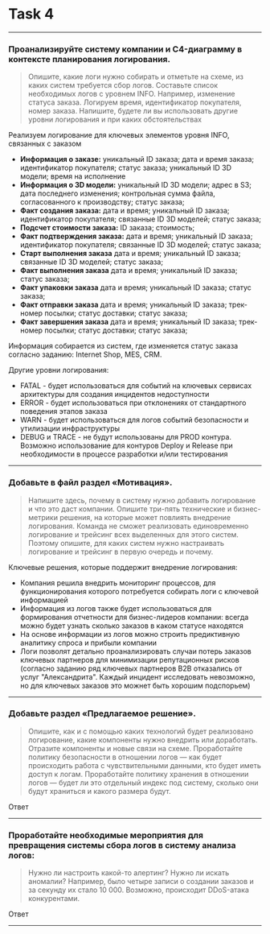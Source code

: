 # Task 4
---
### Проанализируйте систему компании и C4-диаграмму в контексте планирования логирования.

> Опишите, какие логи нужно собирать и отметьте на схеме, из каких систем требуется сбор логов. Составьте список необходимых логов с уровнем INFO.
Например, изменение статуса заказа. Логируем время, идентификатор покупателя, номер заказа.
Напишите, будете ли вы использовать другие уровни логирования и при каких обстоятельствах

Реализуем логирование для ключевых элементов уровня INFO, связанных с заказом
- **Информация о заказе:** уникальный ID заказа; дата и время заказа; идентификатор покупателя; статус заказа; уникальный ID 3D модели; время на исполнение
- **Информация о 3D модели:** уникальный ID 3D модели; адрес в S3; дата последнего изменения; контрольная сумма файла, согласованного к производству; статус заказа;
- **Факт создания заказа:** дата и время; уникальный ID заказа; идентификатор покупателя; связанные ID 3D моделей; статус заказа;
- **Подсчет стоимости заказа:** ID заказа; стоимость;
- **Факт подтверждения заказа:** дата и время; уникальный ID заказа; идентификатор покупателя; связанные ID 3D моделей; статус заказа;
- **Старт выполнения заказа** дата и время; уникальный ID заказа; связанные ID 3D моделей; статус заказа;
- **Факт выполнения заказа** дата и время; уникальный ID заказа; статус заказа;
- **Факт упаковки заказа** дата и время; уникальный ID заказа; статус заказа;
- **Факт отправки заказа** дата и время; уникальный ID заказа; трек-номер посылки; статус доставки; статус заказа;
- **Факт завершения заказа** дата и время; уникальный ID заказа; трек-номер посылки; статус доставки; статус заказа;

Информация собирается из систем, где изменяется статус заказа согласно заданию: Internet Shop, MES, CRM.

Другие уровни логирования:
- FATAL - будет использоваться для событий на ключевых сервисах архитектуры для создания инцидентов недоступности
- ERROR - будет использоваться при отклонениях от стандартного поведения этапов заказа
- WARN - будет использоваться для логов событий безопасности и утилизации инфраструктуры
- DEBUG и TRACE - не будут использованы для PROD контура. Возможно использование для контуров Deploy и Release при необходимости в процессе разработки и/или тестирования


---
### Добавьте в файл раздел «Мотивация».

> Напишите здесь, почему в систему нужно добавить логирование и что это даст компании. Опишите три-пять технические и бизнес-метрики решения, на которые может повлиять внедрение логирования.
Команда не сможет реализовать единовременно логирование и трейсинг всех выделенных для этого систем. Поэтому опишите, для каких систем нужно настраивать логирование и трейсинг в первую очередь и почему.

Ключевые решения, которые поддержит внедрение логирования:
- Компания решила внедрить мониторинг процессов, для функционирования которого потребуется собирать логи с ключевой информацией
- Информация из логов также будет использоваться для формирования отчетности для бизнес-лидеров компании: всегда можно будет узнать сколько заказов в каком статусе находятся
- На основе информации из логов можно строить предиктивную аналитику спроса и прибыли компании
- Логи позволят детально проанализировать случаи потерь заказов ключевых партнеров для минимизации репутационных рисков (согласно заданию ряд ключевых партнеров B2B отказались от услуг "Александрита". Каждый инцидент исследовать невозможно, но для ключевых заказов это можнет быть хорошим подспорьем)

---
### Добавьте раздел «Предлагаемое решение».

> Опишите, как и с помощью каких технологий будет реализовано логирование, какие компоненты нужно внедрить или доработать. Отразите компоненты и новые связи на схеме.
Проработайте политику безопасности в отношении логов — как будет происходить работа с чувствительными данными, кто будет иметь доступ к логам.
Проработайте политику хранения в отношении логов — будет ли это отдельный индекс под систему, сколько они будут храниться и какого размера будут.

Ответ

---
### Проработайте необходимые мероприятия для превращения системы сбора логов в систему анализа логов:

> Нужно ли настроить какой-то алертинг?
Нужно ли искать аномалии? Например, было четыре записи о создании заказов и за секунду их стало 10 000. Возможно, происходит DDoS-атака конкурентами.

Ответ

---